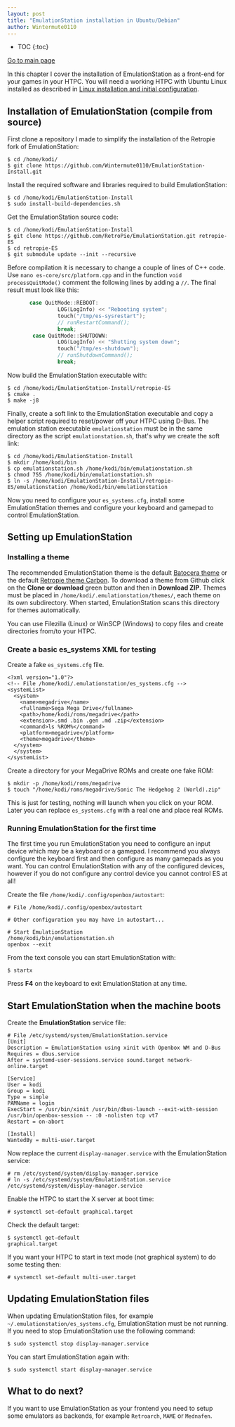 ```yaml
---
layout: post
title: "EmulationStation installation in Ubuntu/Debian"
author: Wintermute0110
---
```


- TOC
{:toc}

[Go to main page](../)

In this chapter I cover the installation of EmulationStation as a front-end for your games in your HTPC. You will need a working HTPC with Ubuntu Linux installed as described in [Linux installation and initial configuration](./LKESG/Linux-installation-and-configuration).

## Installation of EmulationStation (compile from source)

First clone a repository I made to simplify the installation of the Retropie fork of EmulationStation:

```
$ cd /home/kodi/
$ git clone https://github.com/Wintermute0110/EmulationStation-Install.git
```

Install the required software and libraries required to build EmulationStation:

```
$ cd /home/kodi/EmulationStation-Install
$ sudo install-build-dependencies.sh
```

Get the EmulationStation source code:

```
$ cd /home/kodi/EmulationStation-Install
$ git clone https://github.com/RetroPie/EmulationStation.git retropie-ES
$ cd retropie-ES
$ git submodule update --init --recursive
```

Before compilation it is necessary to change a couple of lines of C++ code. Use `nano es-core/src/platform.cpp` and in the function `void processQuitMode()` comment the following lines by adding a `//`. The final result must look like this:

```c++
       case QuitMode::REBOOT:
                LOG(LogInfo) << "Rebooting system";
                touch("/tmp/es-sysrestart");
                // runRestartCommand();
                break;
        case QuitMode::SHUTDOWN:
                LOG(LogInfo) << "Shutting system down";
                touch("/tmp/es-shutdown");
                // runShutdownCommand();
                break;
```

Now build the EmulationStation executable with:

```
$ cd /home/kodi/EmulationStation-Install/retropie-ES
$ cmake .
$ make -j8
```

Finally, create a soft link to the EmulationStation executable and copy a helper script required to reset/power off your HTPC using D-Bus. The emulation station executable `emulationstation` must be in the same directory as the script `emulationstation.sh`, that's why we create the soft link:

```
$ cd /home/kodi/EmulationStation-Install
$ mkdir /home/kodi/bin
$ cp emulationstation.sh /home/kodi/bin/emulationstation.sh
$ chmod 755 /home/kodi/bin/emulationstation.sh
$ ln -s /home/kodi/EmulationStation-Install/retropie-ES/emulationstation /home/kodi/bin/emulationstation
```

Now you need to configure your `es_systems.cfg`, install some EmulationStation themes and configure your keyboard and gamepad to control EmulationStation.

## Setting up EmulationStation

### Installing a theme

The recommended EmulationStation theme is the default [Batocera theme](https://github.com/batocera-linux/batocera-themes) or the default [Retropie theme Carbon](https://github.com/RetroPie/es-theme-carbon). To download a theme from Github click on the **Clone or download** green button and then in **Download ZIP**. Themes must be placed in `/home/kodi/.emulationstation/themes/`, each theme on its own subdirectory. When started, EmulationStation scans this directory for themes automatically.

You can use Filezilla (Linux) or WinSCP (Windows) to copy files and create directories from/to your HTPC.

### Create a basic es_systems XML for testing

Create a fake `es_systems.cfg` file.

```
<?xml version="1.0"?>
<!-- File /home/kodi/.emulationstation/es_systems.cfg -->
<systemList>
  <system>
    <name>megadrive</name>
    <fullname>Sega Mega Drive</fullname>
    <path>/home/kodi/roms/megadrive</path>
    <extension>.smd .bin .gen .md .zip</extension>
    <command>ls %ROM%</command>
    <platform>megadrive</platform>
    <theme>megadrive</theme>
  </system>
  </system>
</systemList>
```

Create a directory for your MegaDrive ROMs and create one fake ROM:

```
$ mkdir -p /home/kodi/roms/megadrive
$ touch "/home/kodi/roms/megadrive/Sonic The Hedgehog 2 (World).zip"
```

This is just for testing, nothing will launch when you click on your ROM. Later you can replace `es_systems.cfg` with a real one and place real ROMs.

### Running EmulationStation for the first time

The first time you run EmulationStation you need to configure an input device which may be a keyboard or a gamepad. I recommend you always configure the keyboard first and then configure as many gamepads as you want. You can control EmulationStation with any of the configured devices, however if you do not configure any control device you cannot control ES at all!

Create the file `/home/kodi/.config/openbox/autostart`:

```
# File /home/kodi/.config/openbox/autostart

# Other configuration you may have in autostart...

# Start EmulationStation
/home/kodi/bin/emulationstation.sh
openbox --exit
```

From the text console you can start EmulationStation with:

```
$ startx
```

Press **F4** on the keyboard to exit EmulationStation at any time.

## Start EmulationStation when the machine boots

Create the **EmulationStation** service file:

```
# File /etc/systemd/system/EmulationStation.service
[Unit]
Description = EmulationStation using xinit with Openbox WM and D-Bus
Requires = dbus.service
After = systemd-user-sessions.service sound.target network-online.target

[Service]
User = kodi
Group = kodi
Type = simple
PAMName = login
ExecStart = /usr/bin/xinit /usr/bin/dbus-launch --exit-with-session /usr/bin/openbox-session -- :0 -nolisten tcp vt7
Restart = on-abort

[Install]
WantedBy = multi-user.target
```

Now replace the current `display-manager.service` with the EmulationStation service:

```
# rm /etc/systemd/system/display-manager.service
# ln -s /etc/systemd/system/EmulationStation.service /etc/systemd/system/display-manager.service
```

Enable the HTPC to start the X server at boot time:

```
# systemctl set-default graphical.target
```

Check the default target:

```
$ systemctl get-default
graphical.target
```

If you want your HTPC to start in text mode (not graphical system) to do some testing then:

```
# systemctl set-default multi-user.target
```

## Updating EmulationStation files

When updating EmulationStation files, for example `~/.emulationstation/es_systems.cfg`, EmulationStation must be not running. If you need to stop EmulationStation use the following command:

```
$ sudo systemctl stop display-manager.service
```

You can start EmulationStation again with:

```
$ sudo systemctl start display-manager.service
```

## What to do next?

If you want to use EmulationStation as your frontend you need to setup some emulators as backends, for example `Retroarch`, `MAME` or `Mednafen`.
